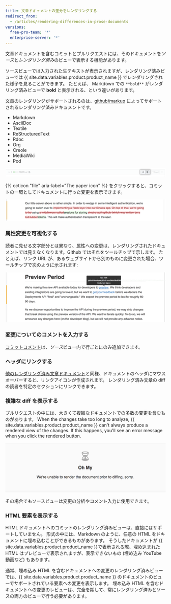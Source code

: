 ```yaml
---
title: 文章ドキュメントの差分をレンダリングする
redirect_from:
  - /articles/rendering-differences-in-prose-documents
versions:
  free-pro-team: '*'
  enterprise-server: '*'
---
```


文章ドキュメントを含むコミットとプルリクエストには、そのドキュメントを*ソース*と*レンダリング済み*のビューで表示する機能があります。

ソースビューでは入力された生テキストが表示されますが、レンダリング済みビューでは {{ site.data.variables.product.product_name }} でレンダリングされた様子を見ることができます。 たとえば、 Markdown での `**bold**` がレンダリング済みビューで **bold** と表示される、という違いがあります。

文章のレンダリングがサポートされるのは、[github/markup](https://github.com/github/markup) によってサポートされるレンダリング済みドキュメントです。

* Markdown
* AsciiDoc
* Textile
* ReStructuredText
* Rdoc
* Org
* Creole
* MediaWiki
* Pod

![レンダリング済み文章ドキュメントを表示する紙アイコン](/assets/images/help/repository/rendered_prose_diff.png)

{% octicon "file" aria-label="The paper icon" %} をクリックすると、コミットの一環としてドキュメントに行った変更を表示できます。

![レンダリング済み文章変更](/assets/images/help/repository/rendered_prose_changes.png)

### 属性変更を可視化する

読者に見せる文字部分とは異なり、属性への変更は、レンダリングされたドキュメントでは見えなくなります。Github ではそれをツールチップで示します。 たとえば、リンク URL が、あるウェブサイトから別のものに変更された場合、ツールチップで次のように示されます:

![レンダリング済み文章属性変更](/assets/images/help/repository/prose_diff_attributes.png)

### 変更についてのコメントを入力する

[コミットコメント](/articles/commenting-on-differences-between-files)は、*ソース*ビュー内で行ごとにのみ追加できます。

### ヘッダにリンクする

[他のレンダリング済み文章ドキュメント](/articles/about-readmes)と同様、ドキュメントのヘッダにマウスオーバーすると、リンクアイコンが作成されます。 レンダリング済み文章の diff の読者を特定のセクションにリンクできます。

### 複雑な diff を表示する

プルリクエストの中には、大きくて複雑なドキュメントでの多数の変更を含むものがあります。 When the changes take too long to analyze, {{ site.data.variables.product.product_name }} can't always produce a rendered view of the changes. If this happens, you'll see an error message when you click the rendered button.

![Message when view can't be rendered](/assets/images/help/repository/prose_diff_rendering.png)

その場合でもソースビューは変更の分析やコメント入力に使用できます。

### HTML 要素を表示する

HTML ドキュメントへのコミットのレンダリング済みビューは、直接にはサポートしていません。 形式の中には、Markdown のように、任意の HTML をドキュメントに埋め込むことができるものがあります。 そうしたドキュメントが {{ site.data.variables.product.product_name }}で表示される際、埋め込まれた HTML はプレビューで表示されますが、表示できないもの (埋め込み YouTube 動画など) もあります。

通常、埋め込み HTML を含むドキュメントへの変更のレンダリング済みビューでは、{{ site.data.variables.product.product_name }} のドキュメントのビューでサポートされている要素への変更を表示します。 埋め込み HTML を含むドキュメントへの変更のレビューは、完全を期して、常にレンダリング済みとソースの両方のビューで行う必要があります。
